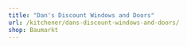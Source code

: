 ```yaml
---
title: "Dan's Discount Windows and Doors"
url: /kitchener/dans-discount-windows-and-doors/
shop: Baumarkt
---
```

